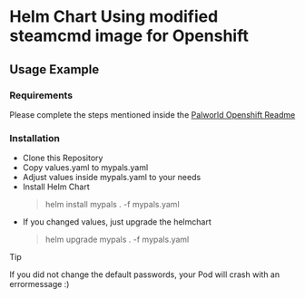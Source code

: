 # Helm Chart Using modified steamcmd image for Openshift

## Usage Example

### Requirements
Please complete the steps mentioned inside the [Palworld Openshift Readme](https://github.com/Cardes/docker-palworld-dedicated-server/blob/develop/openshift/README.md)

### Installation
- Clone this Repository
- Copy values.yaml to mypals.yaml
- Adjust values inside mypals.yaml to your needs
- Install Helm Chart
  > helm install mypals . -f mypals.yaml
- If you changed values, just upgrade the helmchart
  > helm upgrade mypals . -f mypals.yaml

> [!TIP] 
> If you did not change the default passwords, your <appname> Pod will crash with an errormessage :)